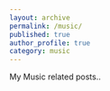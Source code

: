 ```yaml
---
layout: archive
permalink: /music/
published: true
author_profile: true
category: music
---
```


My Music related posts..

